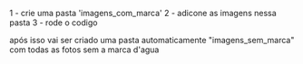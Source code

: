 1 - crie uma pasta 'imagens_com_marca'
2 - adicone as imagens nessa pasta
3 - rode o codigo

após isso vai ser criado uma pasta automaticamente "imagens_sem_marca" com todas as fotos sem a marca d'agua
